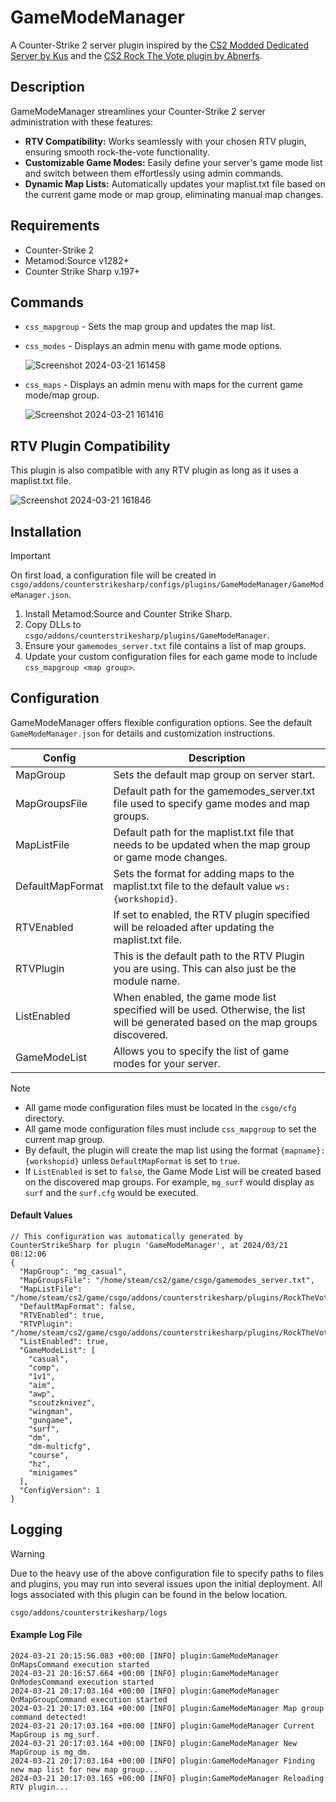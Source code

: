 # GameModeManager
A Counter-Strike 2 server plugin inspired by the [CS2 Modded Dedicated Server by Kus](https://github.com/kus/cs2-modded-server) and the [CS2 Rock The Vote plugin by Abnerfs](https://github.com/abnerfs/cs2-rockthevote).

## Description
GameModeManager streamlines your Counter-Strike 2 server administration with these features:

- **RTV Compatibility:** Works seamlessly with your chosen RTV plugin, ensuring smooth rock-the-vote functionality.
- **Customizable Game Modes:** Easily define your server's game mode list and switch between them effortlessly using admin commands.
- **Dynamic Map Lists:** Automatically updates your maplist.txt file based on the current game mode or map group, eliminating manual map changes.

## Requirements
- Counter-Strike 2
- Metamod:Source v1282+
- Counter Strike Sharp v.197+

## Commands
- `css_mapgroup` - Sets the map group and updates the map list.
- `css_modes` - Displays an admin menu with game mode options.

  ![Screenshot 2024-03-21 161458](https://github.com/nickj609/GameModeManager/assets/32173425/db33fe48-21f3-455c-9987-5406fca99c4f)

- `css_maps` - Displays an admin menu with maps for the current game mode/map group.

  ![Screenshot 2024-03-21 161416](https://github.com/nickj609/GameModeManager/assets/32173425/f9c193b0-2ad3-4fa1-8a83-eaac812d2f21)

## RTV Plugin Compatibility
This plugin is also compatible with any RTV plugin as long as it uses a maplist.txt file.

![Screenshot 2024-03-21 161846](https://github.com/nickj609/GameModeManager/assets/32173425/1e291efb-fe7f-4f0d-bb2c-e21d042bd153)

## Installation
> [!IMPORTANT]
> On first load, a configuration file will be created in `csgo/addons/counterstrikesharp/configs/plugins/GameModeManager/GameModeManager.json`.

1. Install Metamod:Source and Counter Strike Sharp.
2. Copy DLLs to `csgo/addons/counterstrikesharp/plugins/GameModeManager`.
3. Ensure your `gamemodes_server.txt` file contains a list of map groups.
4. Update your custom configuration files for each game mode to include `css_mapgroup <map group>`.

## Configuration
GameModeManager offers flexible configuration options. See the default `GameModeManager.json` for details and customization instructions.

| Config              | Description                                                                                                                               |
| ------------------- | ----------------------------------------------------------------------------------------------------------------------------------------- |
| MapGroup            | Sets the default map group on server start.                                                                                               | 
| MapGroupsFile       | Default path for the gamemodes_server.txt file used to specify game modes and map groups.                                                 | 
| MapListFile         | Default path for the maplist.txt file that needs to be updated when the map group or game mode changes.                                   | 
| DefaultMapFormat    | Sets the format for adding maps to the maplist.txt file to the default value `ws:{workshopid}`.                                           |
| RTVEnabled          | If set to enabled, the RTV plugin specified will be reloaded after updating the maplist.txt file.                                         | 
| RTVPlugin           | This is the default path to the RTV Plugin you are using. This can also just be the module name.                                          | 
| ListEnabled         | When enabled, the game mode list specified will be used. Otherwise, the list will be generated based on the map groups discovered.        |
| GameModeList        | Allows you to specify the list of game modes for your server.                                                                             |                                          

> [!NOTE]
> - All game mode configuration files must be located in the `csgo/cfg` directory.
> - All game mode configuration files must include `css_mapgroup` to set the current map group.
> - By default, the plugin will create the map list using the format `{mapname}:{workshopid}` unless `DefaultMapFormat` is set to `true`.
> - If `ListEnabled` is set to `false`, the Game Mode List will be created based on the discovered map groups. For example, `mg_surf` would display as `surf` and the `surf.cfg` would be executed. 

#### Default Values

```
// This configuration was automatically generated by CounterStrikeSharp for plugin 'GameModeManager', at 2024/03/21 08:12:06
{
  "MapGroup": "mg_casual",
  "MapGroupsFile": "/home/steam/cs2/game/csgo/gamemodes_server.txt",
  "MapListFile": "/home/steam/cs2/game/csgo/addons/counterstrikesharp/plugins/RockTheVote/maplist.txt",
  "DefaultMapFormat": false,
  "RTVEnabled": true,
  "RTVPlugin": "/home/steam/cs2/game/csgo/addons/counterstrikesharp/plugins/RockTheVote/RockTheVote.dll",
  "ListEnabled": true,
  "GameModeList": [
    "casual",
    "comp",
    "1v1",
    "aim",
    "awp",
    "scoutzknivez",
    "wingman",
    "gungame",
    "surf",
    "dm",
    "dm-multicfg",
    "course",
    "hz",
    "minigames"
  ],
  "ConfigVersion": 1
}
```

## Logging
>[!WARNING]
> Due to the heavy use of the above configuration file to specify paths to files and plugins, you may run into several issues upon the initial deployment. All logs associated with this plugin can be found in the below location.
> 
> `csgo/addons/counterstrikesharp/logs`

#### Example Log File
```
2024-03-21 20:15:56.083 +00:00 [INFO] plugin:GameModeManager OnMapsCommand execution started
2024-03-21 20:16:57.664 +00:00 [INFO] plugin:GameModeManager OnModesCommand execution started
2024-03-21 20:17:03.164 +00:00 [INFO] plugin:GameModeManager OnMapGroupCommand execution started
2024-03-21 20:17:03.164 +00:00 [INFO] plugin:GameModeManager Map group command detected!
2024-03-21 20:17:03.164 +00:00 [INFO] plugin:GameModeManager Current MapGroup is mg_surf.
2024-03-21 20:17:03.164 +00:00 [INFO] plugin:GameModeManager New MapGroup is mg_dm.
2024-03-21 20:17:03.164 +00:00 [INFO] plugin:GameModeManager Finding new map list for new map group...
2024-03-21 20:17:03.165 +00:00 [INFO] plugin:GameModeManager Reloading RTV plugin...
```

